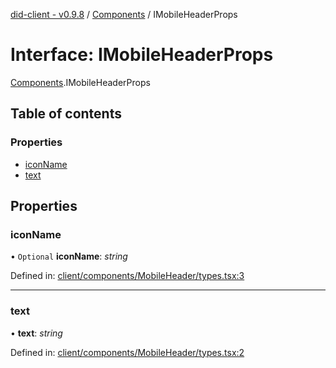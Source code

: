 [did-client - v0.9.8](../README.md) / [Components](../modules/components.md) / IMobileHeaderProps

# Interface: IMobileHeaderProps

[Components](../modules/components.md).IMobileHeaderProps

## Table of contents

### Properties

- [iconName](components.imobileheaderprops.md#iconname)
- [text](components.imobileheaderprops.md#text)

## Properties

### iconName

• `Optional` **iconName**: *string*

Defined in: [client/components/MobileHeader/types.tsx:3](https://github.com/Puzzlepart/did/blob/dev/client/components/MobileHeader/types.tsx#L3)

___

### text

• **text**: *string*

Defined in: [client/components/MobileHeader/types.tsx:2](https://github.com/Puzzlepart/did/blob/dev/client/components/MobileHeader/types.tsx#L2)
